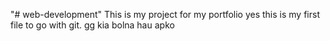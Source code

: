 "# web-development" 
This is my project for my portfolio
yes this is my first file to go with git.
gg kia bolna hau apko